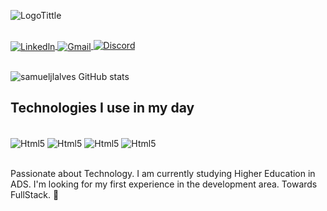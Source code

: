 ![LogoTittle](https://github.com/samueljlalves/samueljlalves/assets/156720510/5c1be9c2-f13c-4646-839c-4f4087df9ccc)

<div style="display: inline_block"><br/>
          <a href="https://www.linkedin.com/in/samueljlalves/">
                    <img align="center" src="https://img.shields.io/badge/LinkedIn-0077B5?style=for-the-badge&logo=linkedin&logoColor=white" alt="Linkedln" >
          </a>
          <a href="mailto: (samueljlalves99@hotmail.com)">
                    <img align="center" src="https://img.shields.io/badge/Gmail-D14836?style=for-the-badge&logo=gmail&logoColor=white" alt="Gmail" >
          </a>
           <a href="https://discordapp.com/users/samuelalves99">
                    <img src="(https://img.shields.io/badge/Discord-7289DA?style=for-the-badge&logo=discord&logoColor=white)" alt="Discord">
           </a>

</div><br/>

![samueljlalves GitHub stats](https://github-readme-stats.vercel.app/api?username=samueljlalves&show_icons=true&theme=radical)

## Technologies I use in my day

<div style="display: inline_block"><br/>
    <img align="center" alt="Html5" src="https://img.shields.io/badge/HTML5-E34F26?style=for-the-badge&logo=html5&logoColor=white"/>
    <img align="center" alt="Html5" src="https://img.shields.io/badge/CSS3-1572B6?style=for-the-badge&logo=css3&logoColor=white"/>
    <img align="center" alt="Html5" src=https://img.shields.io/badge/Python-14354C?style=for-the-badge&logo=python&logoColor=white/>
    <img align="center" alt="Html5" src=https://img.shields.io/badge/MySQL-00000F?style=for-the-badge&logo=mysql&logoColor=white>
</div><br/>

Passionate about Technology. I am currently studying Higher Education in ADS. I'm looking for my first experience in the development area. Towards FullStack. 🚀
